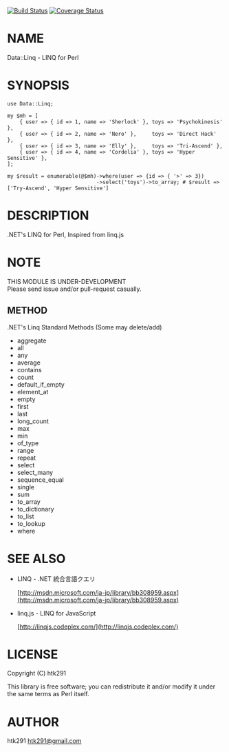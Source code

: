 [![Build Status](https://travis-ci.org/htk291/p5-Data-Linq.png?branch=master)](https://travis-ci.org/htk291/p5-Data-Linq) [![Coverage Status](https://coveralls.io/repos/htk291/p5-Data-Linq/badge.png?branch=master)](https://coveralls.io/r/htk291/p5-Data-Linq?branch=master)
# NAME

Data::Linq - LINQ for Perl

# SYNOPSIS

    use Data::Linq;

    my $mh = [
        { user => { id => 1, name => 'Sherlock' }, toys => 'Psychokinesis' },
        { user => { id => 2, name => 'Nero' },     toys => 'Direct Hack' },
        { user => { id => 3, name => 'Elly' },     toys => 'Tri-Ascend' },
        { user => { id => 4, name => 'Cordelia' }, toys => 'Hyper Sensitive' },
    ];

    my $result = enumerable(@$mh)->where(user => {id => { '>' => 3})
                                 ->select('toys')->to_array; # $result => ['Try-Ascend', 'Hyper Sensitive']

# DESCRIPTION

.NET's LINQ for Perl, Inspired from linq.js

# NOTE

THIS MODULE IS UNDER-DEVELOPMENT  
Please send issue and/or pull-request casually.

## METHOD

.NET's Linq Standard Methods (Some may delete/add)

- aggregate
- all
- any
- average
- contains
- count
- default\_if\_empty
- element\_at
- empty
- first
- last
- long\_count
- max
- min
- of\_type
- range
- repeat
- select
- select\_many
- sequence\_equal
- single
- sum
- to\_array
- to\_dictionary
- to\_list
- to\_lookup
- where

# SEE ALSO

- LINQ - .NET 統合言語クエリ

    [http://msdn.microsoft.com/ja-jp/library/bb308959.aspx](http://msdn.microsoft.com/ja-jp/library/bb308959.aspx)

- linq.js - LINQ for JavaScript

    [http://linqjs.codeplex.com/](http://linqjs.codeplex.com/)

# LICENSE

Copyright (C) htk291

This library is free software; you can redistribute it and/or modify
it under the same terms as Perl itself.

# AUTHOR

htk291 <htk291@gmail.com>
